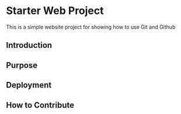 # Starter Web Project

This is a simple website project for showing how to use Git and Github

## Introduction

## Purpose

## Deployment

## How to Contribute
